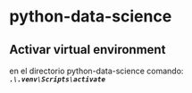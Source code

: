 # python-data-science

## Activar virtual environment
en el directorio python-data-science comando:  
***``.\.venv\Scripts\activate``***  

